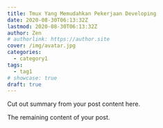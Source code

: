 ```yaml
---
title: Tmux Yang Memudahkan Pekerjaan Developing
date: 2020-08-30T06:13:32Z
lastmod: 2020-08-30T06:13:32Z
author: Zen
# authorlink: https://author.site
cover: /img/avatar.jpg
categories:
  - category1
tags:
  - tag1
# showcase: true
draft: true
---
```


Cut out summary from your post content here.

<!--more-->

The remaining content of your post.
